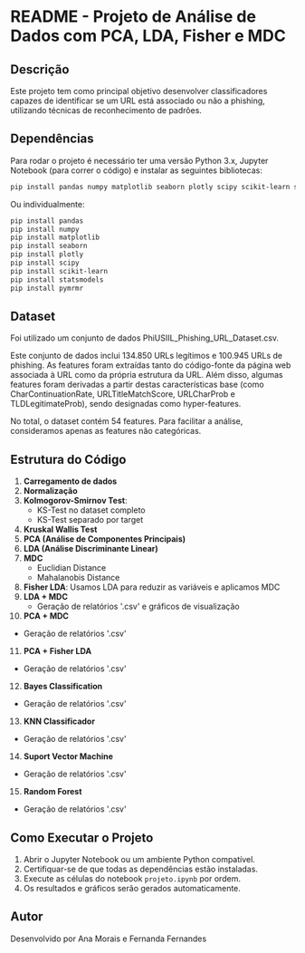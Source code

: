 # README - Projeto de Análise de Dados com PCA, LDA, Fisher e MDC

## Descrição

Este projeto tem como principal objetivo desenvolver classificadores capazes de identificar se um URL está associado ou não a phishing, utilizando técnicas de reconhecimento de padrões.

## Dependências

Para rodar o projeto é necessário ter uma versão Python 3.x, Jupyter Notebook (para correr o código) e instalar as seguintes bibliotecas:

```bash
pip install pandas numpy matplotlib seaborn plotly scipy scikit-learn statsmodels pymrmr
```

Ou individualmente:

```bash
pip install pandas
pip install numpy
pip install matplotlib
pip install seaborn
pip install plotly
pip install scipy
pip install scikit-learn
pip install statsmodels
pip install pymrmr
```

## Dataset
Foi utilizado um conjunto de dados PhiUSIIL_Phishing_URL_Dataset.csv.

Este conjunto de dados inclui 134.850 URLs legítimos e 100.945 URLs de phishing. As features foram extraídas tanto do código-fonte da página web associada à URL como da própria estrutura da URL. Além disso, algumas features foram derivadas a partir destas características base (como CharContinuationRate, URLTitleMatchScore, URLCharProb e TLDLegitimateProb), sendo designadas como hyper-features.

No total, o dataset contém 54 features. Para facilitar a análise, consideramos apenas as features não categóricas.


## Estrutura do Código

1. **Carregamento de dados**
2. **Normalização**
3. **Kolmogorov-Smirnov Test**:
   - KS-Test no dataset completo 
   - KS-Test separado por target
4. **Kruskal Wallis Test**
5. **PCA (Análise de Componentes Principais)**
6. **LDA (Análise Discriminante Linear)**
7. **MDC**
   - Euclidian Distance
   - Mahalanobis Distance
8. **Fisher LDA**: Usamos LDA para reduzir as variáveis e aplicamos MDC
9. **LDA + MDC**  
   - Geração de relatórios '.csv' e gráficos de visualização
10. **PCA + MDC**
   - Geração de relatórios '.csv'
11. **PCA + Fisher LDA**
   - Geração de relatórios '.csv'
12. **Bayes Classification**
   - Geração de relatórios '.csv'
13. **KNN Classificador**
   - Geração de relatórios '.csv'
14. **Suport Vector Machine**
   - Geração de relatórios '.csv'
15. **Random Forest**
   - Geração de relatórios '.csv'
   

## Como Executar o Projeto

1. Abrir o Jupyter Notebook ou um ambiente Python compatível.
2. Certifiquar-se de que todas as dependências estão instaladas.
3. Execute as células do notebook `projeto.ipynb` por ordem.
4. Os resultados e gráficos serão gerados automaticamente.

## Autor

Desenvolvido por Ana Morais e Fernanda Fernandes


